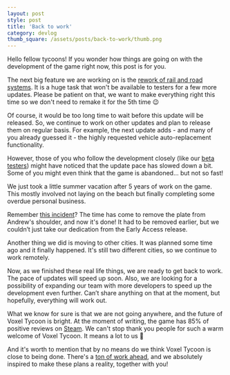 ```yaml
---
layout: post
style: post
title: 'Back to work'
category: devlog
thumb_square: /assets/posts/back-to-work/thumb.png
---
```


Hello fellow tycoons! If you wonder how things are going on with the development of the game right now, this post is for you.

The next big feature we are working on is the [rework of rail and road systems](https://voxeltycoon.xyz/devlog/ea-faq#i-have-hard-times-building-bridges-connecting-roads-etc). It is a huge task that won't be available to testers for a few more updates. Please be patient on that, we want to make everything right this time so we don't need to remake it for the 5th time 😉

Of course, it would be too long time to wait before this update will be released. So, we continue to work on other updates and plan to release them on regular basis. For example, the next update adds - and many of you already guessed it - the highly requested vehicle auto-replacement functionality.

However, those of you who follow the development closely (like our [beta testers](/beta)) might have noticed that the update pace has slowed down a bit. Some of you might even think that the game is abandoned… but not so fast!

We just took a little summer vacation after 5 years of work on the game. This mostly involved not laying on the beach but finally completing some overdue personal business.

Remember [this incident](/devlog/development-update/)? The time has come to remove the plate from Andrew's shoulder, and now it's done! It had to be removed earlier, but we couldn’t just take our dedication from the Early Access release.

Another thing we did is moving to other cities. It was planned some time ago and it finally happened. It's still two different cities, so we continue to work remotely.

Now, as we finished these real life things, we are ready to get back to work. The pace of updates will speed up soon. Also, we are looking for a possibility of expanding our team with more developers to speed up the development even further. Can’t share anything on that at the moment, but hopefully, everything will work out.

What we know for sure is that we are not going anywhere, and the future of Voxel Tycoon is bright. At the moment of writing, the game has 85% of positive reviews on [Steam](/buy). We can't stop thank you people for such a warm welcome of Voxel Tycoon. It means a lot to us 💜

And it's worth to mention that by no means do we think Voxel Tycoon is close to being done. There's a [ton of work ahead](/roadmap), and we absolutely inspired to make these plans a reality, together with you!